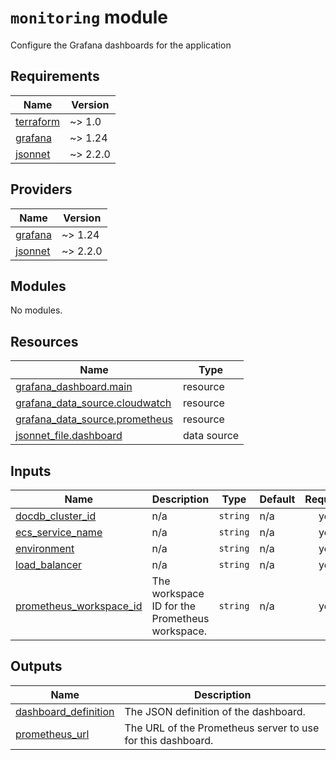 # `monitoring` module

Configure the Grafana dashboards for the application

<!-- BEGINNING OF PRE-COMMIT-TERRAFORM DOCS HOOK -->
## Requirements

| Name | Version |
|------|---------|
| <a name="requirement_terraform"></a> [terraform](#requirement\_terraform) | ~> 1.0 |
| <a name="requirement_grafana"></a> [grafana](#requirement\_grafana) | ~> 1.24 |
| <a name="requirement_jsonnet"></a> [jsonnet](#requirement\_jsonnet) | ~> 2.2.0 |

## Providers

| Name | Version |
|------|---------|
| <a name="provider_grafana"></a> [grafana](#provider\_grafana) | ~> 1.24 |
| <a name="provider_jsonnet"></a> [jsonnet](#provider\_jsonnet) | ~> 2.2.0 |

## Modules

No modules.

## Resources

| Name | Type |
|------|------|
| [grafana_dashboard.main](https://registry.terraform.io/providers/grafana/grafana/latest/docs/resources/dashboard) | resource |
| [grafana_data_source.cloudwatch](https://registry.terraform.io/providers/grafana/grafana/latest/docs/resources/data_source) | resource |
| [grafana_data_source.prometheus](https://registry.terraform.io/providers/grafana/grafana/latest/docs/resources/data_source) | resource |
| [jsonnet_file.dashboard](https://registry.terraform.io/providers/alxrem/jsonnet/latest/docs/data-sources/file) | data source |

## Inputs

| Name | Description | Type | Default | Required |
|------|-------------|------|---------|:--------:|
| <a name="input_docdb_cluster_id"></a> [docdb\_cluster\_id](#input\_docdb\_cluster\_id) | n/a | `string` | n/a | yes |
| <a name="input_ecs_service_name"></a> [ecs\_service\_name](#input\_ecs\_service\_name) | n/a | `string` | n/a | yes |
| <a name="input_environment"></a> [environment](#input\_environment) | n/a | `string` | n/a | yes |
| <a name="input_load_balancer"></a> [load\_balancer](#input\_load\_balancer) | n/a | `string` | n/a | yes |
| <a name="input_prometheus_workspace_id"></a> [prometheus\_workspace\_id](#input\_prometheus\_workspace\_id) | The workspace ID for the Prometheus workspace. | `string` | n/a | yes |

## Outputs

| Name | Description |
|------|-------------|
| <a name="output_dashboard_definition"></a> [dashboard\_definition](#output\_dashboard\_definition) | The JSON definition of the dashboard. |
| <a name="output_prometheus_url"></a> [prometheus\_url](#output\_prometheus\_url) | The URL of the Prometheus server to use for this dashboard. |
<!-- END OF PRE-COMMIT-TERRAFORM DOCS HOOK -->
